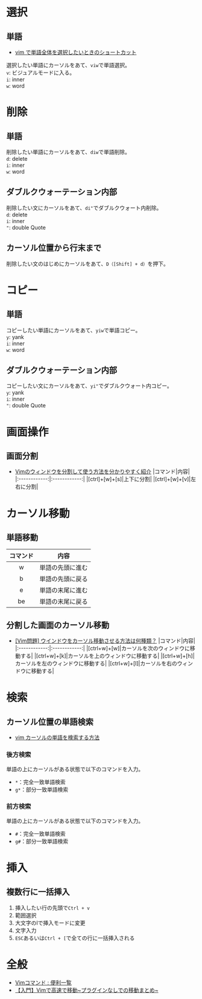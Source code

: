 # 選択
## 単語
- [vim で単語全体を選択したいときのショートカット](https://www.mitomex.blog/vim-shortcut-viw/#:~:text=%E7%B5%90%E8%AB%96,%E5%90%8C%E6%A7%98%E3%81%AB%E9%81%B8%E6%8A%9E%E3%81%A7%E3%81%8D%E3%81%BE%E3%81%99%E3%80%82)

選択したい単語にカーソルをあて、`viw`で単語選択。  
`v`: ビジュアルモードに入る。  
`i`: inner  
`w`: word  

# 削除
## 単語
削除したい単語にカーソルをあて、`diw`で単語削除。  
`d`: delete  
`i`: inner  
`w`: word  

## ダブルクウォーテーション内部
削除したい文にカーソルをあて、`di"`でダブルクウォート内削除。  
`d`: delete  
`i`: inner  
`"`: double Quote  

## カーソル位置から行末まで
削除したい文のはじめにカーソルをあて、`D（[Shift] + d）`を押下。

# コピー
## 単語
コピーしたい単語にカーソルをあて、`yiw`で単語コピー。  
`y`: yank  
`i`: inner  
`w`: word  

## ダブルクウォーテーション内部
コピーしたい文にカーソルをあて、`yi"`でダブルクウォート内コピー。  
`y`: yank  
`i`: inner  
`"`: double Quote  

# 画面操作
## 画面分割
- [Vimのウィンドウを分割して使う方法を分かりやすく紹介](https://original-game.com/vim-mac6/)
|コマンド|内容|
|:------------:|:------------:|
|[ctrl]+[w]+[s]|上下に分割|
|[ctrl]+[w]+[v]|左右に分割|

# カーソル移動
## 単語移動
|コマンド|内容|
|:------------:|:------------:|
|w|単語の先頭に進む|
|b|単語の先頭に戻る|
|e|単語の末尾に進む|
|be|単語の末尾に戻る|

## 分割した画面のカーソル移動
- [[Vim問題] ウインドウをカーソル移動させる方法は何種類？](https://vim.blue/move-windows/i)
|コマンド|内容|
|:------------:|:------------:|
|[ctrl+w]+[w]|カーソルを次のウィンドウに移動する|
|[ctrl+w]+[k]|カーソルを上のウィンドウに移動する|
|[ctrl+w]+[h]|カーソルを左のウィンドウに移動する|
|[ctrl+w]+[l]|カーソルを右のウィンドウに移動する|

# 検索
## カーソル位置の単語検索

- [vim カーソルの単語を検索する方法](https://kaworu.jpn.org/kaworu/2008-03-29-1.php)

### 後方検索
単語の上にカーソルがある状態で以下のコマンドを入力。
- `*`：完全一致単語検索
- `g*`：部分一致単語検索

### 前方検索
単語の上にカーソルがある状態で以下のコマンドを入力。
- `#`：完全一致単語検索
- `g#`：部分一致単語検索

# 挿入
## 複数行に一括挿入
1. 挿入したい行の先頭で`Ctrl + v`
2. 範囲選択
3. 大文字のIで挿入モードに変更
4. 文字入力
5. `ESC`あるいは`Ctrl + [`で全ての行に一括挿入される



# 全般
- [Vimコマンド : 便利一覧](https://qiita.com/iwaseasahi/items/f536bb3772d2fad5e03c)
- [【入門】Vimで高速で移動~プラグインなしでの移動まとめ~](https://qiita.com/takeharu/items/9d1c3577f8868f7b07b5)

